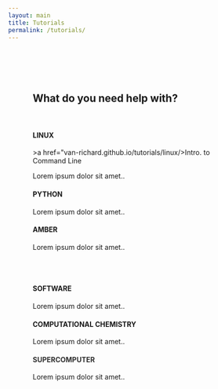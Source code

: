 ```yaml
---
layout: main
title: Tutorials
permalink: /tutorials/
---
```


<head>
  <!-- Theme Made By www.w3schools.com - No Copyright -->
  <title>Bootstrap Theme Company Page</title>
  <meta charset="utf-8">
  <meta name="viewport" content="width=device-width, initial-scale=1">
  <link rel="stylesheet" href="https://maxcdn.bootstrapcdn.com/bootstrap/3.4.1/css/bootstrap.min.css">
  <script src="https://ajax.googleapis.com/ajax/libs/jquery/3.6.0/jquery.min.js"></script>
  <script src="https://maxcdn.bootstrapcdn.com/bootstrap/3.4.1/js/bootstrap.min.js"></script>
  <style>
  .jumbotron {
    background-color: #f4511e;
    color: #fff;
    padding: 100px 25px;
  }
  .container-fluid {
    padding: 60px 50px;
  }
  .bg-grey {
    background-color: #f6f6f6;
  }
  .logo-small {
    color: #8A0808;
    font-size: 50px;
  }
  .logo {
    color: #f4511e;
    font-size: 200px;
  }
  @media screen and (max-width: 768px) {
    .col-sm-4 {
      text-align: center;
      margin: 25px 0;
    }
  }
  </style>
</head>
<body>

<!-- Container (Services Section) -->
<div class="container-fluid text-center">
  <h2>What do you need help with?</h2>
  <br>
  <div class="row">
    <div class="col-sm-4">
      <span class="glyphicon glyphicon-off logo-small"></span>
      <h4>LINUX</h4>
      >a href="van-richard.github.io/tutorials/linux/>Intro. to Command Line</a>
      <p>Lorem ipsum dolor sit amet..</p>
    </div>
    <div class="col-sm-4">
      <span class="glyphicon glyphicon-heart logo-small"></span>
      <h4>PYTHON</h4>
      <p>Lorem ipsum dolor sit amet..</p>
    </div>
    <div class="col-sm-4">
      <span class="glyphicon glyphicon-lock logo-small"></span>
      <h4>AMBER</h4>
      <p>Lorem ipsum dolor sit amet..</p>
    </div>
  </div>
  <br><br>
  <div class="row">
    <div class="col-sm-4">
      <span class="glyphicon glyphicon-leaf logo-small"></span>
      <h4>SOFTWARE</h4>
      <p>Lorem ipsum dolor sit amet..</p>
    </div>
    <div class="col-sm-4">
      <span class="glyphicon glyphicon-certificate logo-small"></span>
      <h4>COMPUTATIONAL CHEMISTRY</h4>
      <p>Lorem ipsum dolor sit amet..</p>
    </div>
    <div class="col-sm-4">
      <span class="glyphicon glyphicon-wrench logo-small"></span>
      <h4 style="color:#303030;">SUPERCOMPUTER</h4>
      <p>Lorem ipsum dolor sit amet..</p>
    </div>
  </div>
</div>

</body>
</html>


